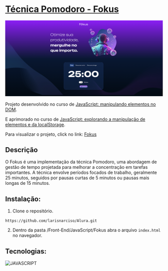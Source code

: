 # [Técnica Pomodoro - Fokus](https://larisnarciso.github.io/Alura/Front-End/JavaScript/Fokus/index.html)

![Fokus](./imagens/fokus.png)

Projeto desenvolvido no curso de [JavaScript: manipulando elementos no DOM](https://cursos.alura.com.br/course/javascript-manipulando-elementos-dom).

E aprimorado no curso de [JavaScript: explorando a manipulação de elementos e da localStorage](https://cursos.alura.com.br/course/javascript-manipulacao-elementos-localstorage).

Para visualizar o projeto, click no link: [Fokus](https://larisnarciso.github.io/Alura/Front-End/JavaScript/Fokus/index.html)

## Descrição

O Fokus é uma implementação da técnica Pomodoro, uma abordagem de gestão de tempo projetada para melhorar a concentração em tarefas importantes. A técnica envolve períodos focados de trabalho, geralmente 25 minutos, seguidos por pausas curtas de 5 minutos ou pausas mais longas de 15 minutos.

## Instalação:

1. Clone o repositório.

```
https://github.com/larisnarciso/Alura.git
```

2. Dentro da pasta /Front-End/JavaScript/Fokus abra o arquivo `index.html` no navegador.

## Tecnologias:

![JAVASCRIPT](https://img.shields.io/badge/javascript-%2320232a.svg?style=for-the-badge&logo=javascript&logoColor=%)
